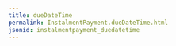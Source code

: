 ```yaml
---
title: dueDateTime
permalink: InstalmentPayment.dueDateTime.html
jsonid: instalmentpayment_duedatetime
---
```

